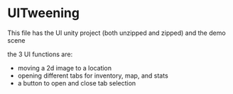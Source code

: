 # UITweening

This file has the UI unity project (both unzipped and zipped) and the demo scene

the 3 UI functions are:
- moving a 2d image to a location
- opening different tabs for inventory, map, and stats
- a button to open and close tab selection

